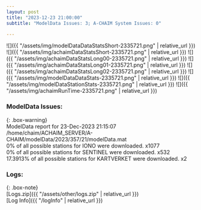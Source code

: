 ```yaml
---
layout: post
title: "2023-12-23 21:00:00"
subtitle: "ModelData Issues: 3; A-CHAIM System Issues: 0"

---
```


![]({{ "/assets/img/modelDataDataStatsShort-2335721.png" | relative_url }})
![]({{ "/assets/img/achaimDataStatsShort-2335721.png" | relative_url }})
![]({{ "/assets/img/achaimDataStatsLong00-2335721.png" | relative_url }})
![]({{ "/assets/img/achaimDataStatsLong01-2335721.png" | relative_url }})
![]({{ "/assets/img/achaimDataStatsLong02-2335721.png" | relative_url }})
![]({{ "/assets/img/modelDataDataStats-2335721.png" | relative_url }})
![]({{ "/assets/img/modelDataStationStats-2335721.png" | relative_url }})
![]({{ "/assets/img/achaimRunTime-2335721.png" | relative_url }})


### ModelData Issues:  
  
{: .box-warning}  
 ModelData report for 23-Dec-2023 21:15:07   
 /home/chaim/ACHAIM_SERVER/A-CHAIM/modelData/2023/357/21/modelData.mat   
 0% of all possible stations for IONO were downloaded. x1077   
 0% of all possible stations for SENTINEL were downloaded. x532   
 17.3913% of all possible stations for KARTVERKET were downloaded. x2   
  


### Logs:  
  
{: .box-note}  
[Logs.zip]({{ "/assets/other/logs.zip" | relative_url }})  
[Log Info]({{ "/logInfo" | relative_url }})  
